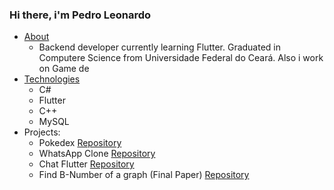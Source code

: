 ### Hi there, i'm Pedro Leonardo


<!--ts-->
   * [About](#Sobre)
      * Backend developer currently learning Flutter. Graduated in Computere Science from Universidade Federal do Ceará.
        Also i work on Game de
   * [Technologies](#tecnologias)
      * C#
      * Flutter
      * C++ 
      * MySQL
  * Projects:
    * Pokedex <a href="https://github.com/CooperLove/Pokedex">Repository</a>
    * WhatsApp Clone <a href="https://github.com/CooperLove/whatsapp_clone">Repository</a>
    * Chat Flutter <a href="https://github.com/CooperLove/Chat-Flutter">Repository</a>
    * Find B-Number of a graph (Final Paper) <a href="https://github.com/CooperLove/Find-B-Number-of-graph">Repository</a>
<!--te-->


<!--
**CooperLove/cooperlove** is a ✨ _special_ ✨ repository because its `README.md` (this file) appears on your GitHub profile.

Here are some ideas to get you started:

- 🔭 I’m currently working on ...
- 🌱 I’m currently learning ...
- 👯 I’m looking to collaborate on ...
- 🤔 I’m looking for help with ...
- 💬 Ask me about ...
- 📫 How to reach me: ...
- 😄 Pronouns: ...
- ⚡ Fun fact: ...
-->
